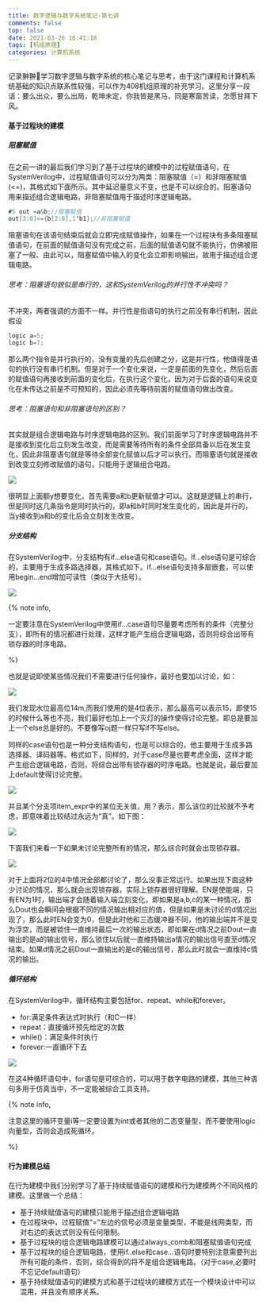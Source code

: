 ```yaml
---
title: 数字逻辑与数字系统笔记-第七讲
comments: false
top: false
date: 2021-03-26 16:41:18
tags: [机组原理]
categories: 计算机系统
---
```


记录翀翀🥺学习数字逻辑与数字系统的核心笔记与思考，由于这门课程和计算机系统基础的知识点联系性较强，可以作为408机组原理的补充学习。这里分享一段话：要么出众，要么出局，乾坤未定，你我皆是黑马，同是寒窗苦读，怎愿甘拜下风。

<!-- more -->

#### 基于过程块的建模

##### 阻塞赋值

在之前一讲的最后我们学习到了基于过程块的建模中的过程赋值语句，在SystemVerilog中，过程赋值语句可以分为两类：阻塞赋值（=）和非阻塞赋值(<=)，其格式如下面所示。其中延迟量意义不变，也是不可以综合的。阻塞语句用来描述组合逻辑电路，非阻塞赋值用于描述时序逻辑电路。

```java
#5 out =a&b;//阻塞赋值
out[3:0]<={b[2:0],1'b1};//非阻塞赋值
```

阻塞语句在该语句结束后就会立即完成赋值操作，如果在一个过程块有多条阻塞赋值语句，在前面的赋值语句没有完成之前，后面的赋值语句就不能执行，仿佛被阻塞了一般、由此可以，阻塞赋值中输入的变化会立即影响输出，故用于描述组合逻辑电路。

###### 思考：阻塞语句貌似是串行的，这和SystemVerilog的并行性不冲突吗？

不冲突，两者强调的方面不一样。并行性是指语句的执行之前没有串行机制，因此假设

```verilog
logic a=5;
logic b=7;
```

那么两个指令是并行执行的，没有变量的先后创建之分，这是并行性，他值得是语句的执行没有串行机制。但是对于一个变化来说，一定是前面的先变化，然后后面的赋值语句再接收到前面的变化后，在执行这个变化，因为对于后面的语句来说变化在未传达之前是不可预知的，因此必须先等待前面的赋值语句做出改变。

###### 思考：阻塞语句和非阻塞语句的区别？

其实就是组合逻辑电路与时序逻辑电路的区别。我们前面学习了时序逻辑电路并不是接收到变化后立刻发生改变，而是需要等待所有的条件全部具备以后在发生变化，因此非阻塞语句就是等待全部变化赋值以后才可以执行。而阻塞语句就是接收到改变立刻修改赋值的语句，只能用于逻辑组合电路。

![](https://gitee.com/Langwenchong/figure-bed/raw/master/20210327154501.png)

很明显上面额y想要变化，首先需要a和b更新赋值才可以。这就是逻辑上的串行，但是同时这几条指令是同时执行的，即a和b时同时发生变化的，因此是并行的，当y接收到a和b的变化后会立刻发生改变。

##### 分支结构

在SystemVerilog中，分支结构有if...else语句和case语句。If...else语句是可综合的，主要用于生成多路选择器，其格式如下。if...else语句支持多层嵌套，可以使用begin...end增加可读性（类似于大括号）。

![](https://gitee.com/Langwenchong/figure-bed/raw/master/20210327154839.png)

{% note info, 

一定要注意在SystemVerilog中使用if...case语句尽量要考虑所有的条件（完整分支），即所有的情况都进行处理，这样才能产生组合逻辑电路，否则将综合出带有锁存器的时序电路。

%} 

也就是说即使某些情况我们不需要进行任何操作，最好也要加以讨论，如：

![](https://gitee.com/Langwenchong/figure-bed/raw/master/20210327155139.png)

我们发现水位最高位14m,而我们使用的是4位表示，那么最高可以表示15，即使15的时候什么等也不亮，我们最好也加上一个灭灯的操作使得讨论完整。即总是要加上一个else总是好的。不要像写oj题一样只写if不写else。

同样的case语句也是一种分支结构语句，也是可以综合的，他主要用于生成多路选择器、译码器等。格式如下，同样的，对于case尽量也要考虑全面，这样才能产生组合逻辑电路，否则，将综合出带有锁存器的时序电路。也就是说，最后要加上default使得讨论完整。

![](https://gitee.com/Langwenchong/figure-bed/raw/master/20210327155559.png)

并且某个分支项item_expr中的某位无关值，用？表示，那么该位的比较就不予考虑，即意味着比较结过永远为“真”。如下图：

![](https://gitee.com/Langwenchong/figure-bed/raw/master/20210327160652.png)

下面我们来看一下如果未讨论完整所有的情况，那么综合时就会出现锁存器。

![](https://gitee.com/Langwenchong/figure-bed/raw/master/20210327161015.png)

对于上面将2位的4中情况全部都讨论了，那么没事正常运行。如果出现下面这种少讨论的情况，那么就会出现锁存器，实际上锁存器很好理解。EN是使能端，只有EN为1时，输出端才会随着输入端立刻变化，即如果是a,b,c的某一种情况，那么Dout也会瞬间会根据不同的情况输出相对应的值，但是如果是未讨论的d情况出现了，那么此时EN会变为0，但是此时他和三态缓冲器不同，他的输出端并不是变为浮空，而是被锁住一直维持最后一次的输出状态，即如果在d情况之前Dout一直输出的是a的输出信号，那么锁住以后就一直维持输出a情况的输出信号直至d情况结束。如果d情况之前Dout一直输出的是c的输出信号，那么此时就会一直维持c情况的输出。

##### 循环结构

在SystemVerilog中，循环结构主要包括for、repeat、while和forever。

- for:满足条件表达式时执行（和C一样）
- repeat：直接循环预先给定的次数
- while()：满足条件时执行
- forever:一直循环下去

![](https://gitee.com/Langwenchong/figure-bed/raw/master/20210327155732.png)

在这4种循环语句中，for语句是可综合的，可以用于数字电路的建模，其他三种语句多用于仿真当中，不一定能被综合工具支持。

{% note info, 

注意这里的循环变量i等一定要设置为int或者其他的二态变量型，而不要使用logic向量型，否则会造成死循环。

%} 

#### 行为建模总结

在行为建模中我们分别学习了基于持续赋值语句的建模和行为建模两个不同风格的建模。这里做一个总结：

- 基于持续赋值语句的建模只能用于描述组合逻辑电路
- 在过程块中，过程赋值“=”左边的信号必须是变量类型，不能是线网类型，而对右边的表达式则没有任何限制。
- 基于过程块的组合逻辑电路建模可以通过always_comb和阻塞赋值语句完成
- 基于过程块的组合逻辑电路，使用if..else和case...语句时要特别注意需要列出所有可能的条件，否则，综合得到的将不是组合逻辑电路。（对于case,必要时不忘记default语句）
- 基于持续赋值语句的建模方式和基于过程块的建模方式在一个模块设计中可以混用，并且没有顺序关系。